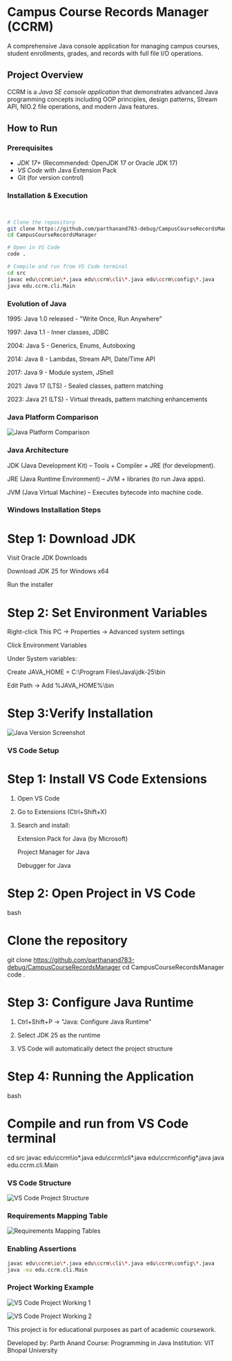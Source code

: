 # Campus Course Records Manager (CCRM)

A comprehensive Java console application for managing campus courses, student enrollments, grades, and records with full file I/O operations.

## Project Overview

CCRM is a *Java SE console application* that demonstrates advanced Java programming concepts including OOP principles, design patterns, Stream API, NIO.2 file operations, and modern Java features.


##  How to Run

### Prerequisites
- *JDK 17+* (Recommended: OpenJDK 17 or Oracle JDK 17)
- *VS Code* with Java Extension Pack
- Git (for version control)

### Installation & Execution
```bash


# Clone the repository
git clone https://github.com/parthanand783-debug/CampusCourseRecordsManager
cd CampusCourseRecordsManager

# Open in VS Code
code .

# Compile and run from VS Code terminal
cd src
javac edu\ccrm\io\*.java edu\ccrm\cli\*.java edu\ccrm\config\*.java
java edu.ccrm.cli.Main
```

### Evolution of Java

1995: Java 1.0 released - "Write Once, Run Anywhere"

1997: Java 1.1 - Inner classes, JDBC

2004: Java 5 - Generics, Enums, Autoboxing

2014: Java 8 - Lambdas, Stream API, Date/Time API

2017: Java 9 - Module system, JShell

2021: Java 17 (LTS) - Sealed classes, pattern matching

2023: Java 21 (LTS) - Virtual threads, pattern matching enhancements

### Java  Platform Comparison

![Java Platform Comparison](screenshots\table1.png)

### Java Architecture

JDK (Java Development Kit) – Tools + Compiler + JRE (for development).

JRE (Java Runtime Environment) – JVM + libraries (to run Java apps).

JVM (Java Virtual Machine) – Executes bytecode into machine code.

### Windows Installation Steps

# Step 1: Download JDK

Visit Oracle JDK Downloads

Download JDK 25 for Windows x64

Run the installer

# Step 2: Set Environment Variables

Right-click This PC → Properties → Advanced system settings

Click Environment Variables

Under System variables:

Create JAVA_HOME = C:\Program Files\Java\jdk-25\bin

Edit Path → Add %JAVA_HOME%\bin

# Step 3:Verify Installation

![Java Version Screenshot](screenshots/verify.png)

### VS Code Setup

# Step 1: Install VS Code Extensions

1. Open VS Code

2. Go to Extensions (Ctrl+Shift+X)

3. Search and install:

    Extension Pack for Java (by Microsoft)

    Project Manager for Java

    Debugger for Java

# Step 2: Open Project in VS Code
bash

# Clone the repository
git clone https://github.com/parthanand783-debug/CampusCourseRecordsManager
cd CampusCourseRecordsManager
code .

# Step 3: Configure Java Runtime

1. Ctrl+Shift+P → "Java: Configure Java Runtime"

2. Select JDK 25 as the runtime

3. VS Code will automatically detect the project structure

# Step 4: Running the Application
bash
# Compile and run from VS Code terminal
cd src
javac edu\ccrm\io\*.java edu\ccrm\cli\*.java edu\ccrm\config\*.java
java edu.ccrm.cli.Main


### VS Code Structure

![VS Code Project Structure](screenshots\Folder_structure.png)

### Requirements Mapping Table

![Requirements Mapping Tables](screenshots\table2.png)

### Enabling Assertions

``` bash
javac edu\ccrm\io\*.java edu\ccrm\cli\*.java edu\ccrm\config\*.java
java -ea edu.ccrm.cli.Main

```


### Project Working Example

![VS Code Project Working 1](screenshots\Work_1.png)


![VS Code Project Working 2](screenshots\Work_2.png)


This project is for educational purposes as part of academic coursework.

Developed by: Parth Anand
Course: Programming in Java
Institution: VIT Bhopal University